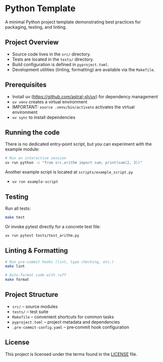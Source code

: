 # Python Template

A minimal Python project template demonstrating best practices for packaging, testing, and linting.

## Project Overview

- Source code lives in the `src/` directory.
- Tests are located in the `tests/` directory.
- Build configuration is defined in `pyproject.toml`.
- Development utilities (linting, formatting) are available via the `Makefile`.

## Prerequisites

* Install uv (https://github.com/astral-sh/uv) for dependency management
* `uv venv` creates a virtual environment
* IMPORTANT: `source .venv/bin/activate` activates the virtual environment
* `uv sync` to install dependencies

## Running the code

There is no dedicated entry‑point script, but you can experiment with the example module:

```bash
# Run an interactive session
uv run python -c "from src.arithm import sum; print(sum(2, 3))"
```

Another example script is located at `scripts/example_script.py`
* `uv run example-script`

## Testing

Run all tests:

```bash
make test
```

Or invoke pytest directly for a concrete test file:

```bash
uv run pytest tests/test_arithm.py
```

## Linting & Formatting

```bash
# Run pre‑commit hooks (lint, type checking, etc.)
make lint

# Auto‑format code with ruff
make format
```

## Project Structure

- `src/` – source modules
- `tests/` – test suite
- `Makefile` – convenient shortcuts for common tasks
- `pyproject.toml` – project metadata and dependencies
- `.pre-commit-config.yaml` – pre‑commit hook configuration

## License

This project is licensed under the terms found in the [LICENSE](LICENSE) file.
